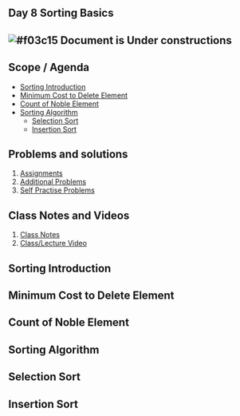 ## Day 8 Sorting Basics

## ![#f03c15](https://placehold.co/15x15/f03c15/f03c15.png) Document is Under constructions

## Scope / Agenda
- [Sorting Introduction](#sorting-introduction)
- [Minimum Cost to Delete Element](#minimum-cost-to-delete-element)
- [Count of Noble Element](#count-of-noble-element)
- [Sorting Algorithm](#sorting-algorithm)
	- [Selection Sort](#selection-sort)
	- [Insertion Sort](#insertion-sort)
  

## Problems and solutions

1. [Assignments]()
2. [Additional Problems]()
3. [Self Practise Problems]()

## Class Notes and Videos

1. [Class Notes](../../class_Notes/DSA%20Intermediate%20Notes/8%20Sorting%20Basics(8-09-23).pdf)
2. [Class/Lecture Video](https://www.youtube.com/watch?v=Aw4jSH8CeHA)


## Sorting Introduction
## Minimum Cost to Delete Element
## Count of Noble Element
## Sorting Algorithm
## Selection Sort
## Insertion Sort